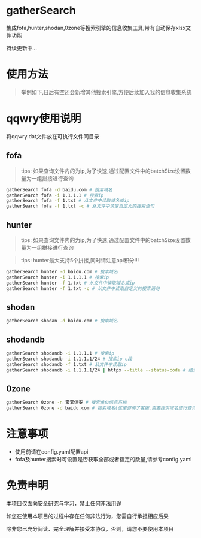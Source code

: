 # gatherSearch

集成fofa,hunter,shodan,0zone等搜索引擎的信息收集工具,带有自动保存xlsx文件功能

持续更新中...

# 使⽤方法

> 举例如下,日后有空还会新增其他搜索引擎,方便后续加入我的信息收集系统


# qqwry使用说明

将qqwry.dat文件放在可执行文件同目录

## fofa


> tips: 如果查询文件内的为ip,为了快速,通过配置文件中的batchSize设置数量为一组拼接进行查询

```bash
gatherSearch fofa -d baidu.com # 搜索域名
gatherSearch fofa -i 1.1.1.1 # 搜索ip
gatherSearch fofa -f 1.txt # 从文件中读取域名或ip
gatherSearch fofa -f 1.txt -c # 从文件中读取自定义的搜索语句
```

## hunter

> tips: 如果查询文件内的为ip,为了快速,通过配置文件中的batchSize设置数量为一组拼接进行查询

> tips: hunter最大支持5个拼接,同时请注意api积分!!!

```bash
gatherSearch hunter -d baidu.com # 搜索域名
gatherSearch hunter -i 1.1.1.1 # 搜索ip
gatherSearch hunter -f 1.txt # 从文件中读取域名或ip
gatherSearch hunter -f 1.txt -c # 从文件中读取自定义的搜索语句
```

## shodan

```bash
gatherSearch shodan -d baidu.com # 搜索域名
```


## shodandb

```bash
gatherSearch shodandb -i 1.1.1.1 # 搜索ip
gatherSearch shodandb -i 1.1.1.1/24 # 搜索ip c段
gatherSearch shodandb -f 1.txt # 从文件中读取ip
gatherSearch shodandb -i 1.1.1.1/24 | httpx --title --status-code # 结合httpx进行扫描

```

## 0zone

```bash
gatherSearch 0zone -n 零零信安 # 搜索单位信息系统
gatherSearch 0zone -d baidu.com # 搜索域名(这里咨询了客服,需要提供域名进行查询)
```

# 注意事项

- 使用前请在config.yaml配置api
- fofa及hunter搜索时可设置是否获取全部或者指定的数量,请参考config.yaml


# 免责申明

本项目仅面向安全研究与学习，禁止任何非法用途

如您在使用本项目的过程中存在任何非法行为，您需自行承担相应后果

除非您已充分阅读、完全理解并接受本协议，否则，请您不要使用本项目